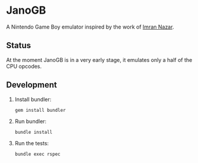 JanoGB
========
A Nintendo Game Boy emulator inspired by the work of [Imran Nazar](http://imrannazar.com/GameBoy-Emulation-in-JavaScript).

Status
------

At the moment JanoGB is in a very early stage, it emulates only a half of the CPU opcodes.

Development
-----------

1. Install bundler:

    ```
    gem install bundler
    ```

2. Run bundler:

    ```
    bundle install
    ```

3. Run the tests:

    ```
    bundle exec rspec
    ```
